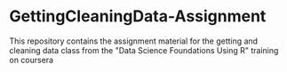 # GettingCleaningData-Assignment
This repository contains the assignment material for the getting and cleaning data class from the "Data Science Foundations Using R" training on coursera
